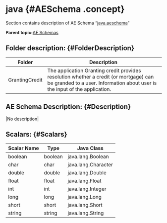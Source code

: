 # java {#AESchema .concept}

Section contains description of AE Schema “[java.aeschema](java.aeschema)”

**Parent topic:**[AE Schemas](../../../../../../modules/demo_Enterprise/dita/projects/GrantingCredit/common/aeschema.md)

## Folder description: {#FolderDescription}

|Folder|Description|
|------|-----------|
|GrantingCredit|The application Granting credit provides resolution whether a credit \(or mortgage\) can be granded to a user. Information about user is the input of the application.|

## AE Schema Description: {#Description}

|No description|

## Scalars: {#Scalars}

|Scalar Name|Type|Java Class|
|-----------|----|----------|
|boolean|boolean|java.lang.Boolean|
|char|char|java.lang.Character|
|double|double|java.lang.Double|
|float|float|java.lang.Float|
|int|int|java.lang.Integer|
|long|long|java.lang.Long|
|short|short|java.lang.Short|
|string|string|java.lang.String|

